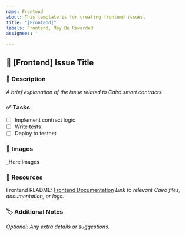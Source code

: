 ```yaml
---
name: Frontend
about: This template is for creating frontend issues.
title: "[Frontend]"
labels: Frontend, May Be Rewarded
assignees: ''

---
```


## 📜 [Frontend] Issue Title

### 📝 Description  
_A brief explanation of the issue related to Cairo smart contracts._

### ✅ Tasks  
- [ ] Implement contract logic  
- [ ] Write tests  
- [ ] Deploy to testnet  

### 📸 Images
_Here images

### 🔗 Resources  
Frontend README: [Frontend Documentation](https://github.com/AquaStark/Aqua-Stark-V.2/blob/main/client/README.md) 
_Link to relevant Cairo files, documentation, or logs._

### 🏷️ Additional Notes  
_Optional: Any extra details or suggestions._
